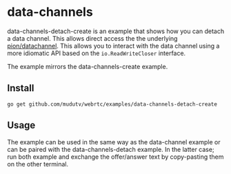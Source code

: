 # data-channels
data-channels-detach-create is an example that shows how you can detach a data channel. This allows direct access the the underlying [pion/datachannel](https://github.com/mudutv/datachannel). This allows you to interact with the data channel using a more idiomatic API based on the `io.ReadWriteCloser` interface.

The example mirrors the data-channels-create example.

## Install
```
go get github.com/mudutv/webrtc/examples/data-channels-detach-create
```

## Usage
The example can be used in the same way as the data-channel example or can be paired with the data-channels-detach example. In the latter case; run both example and exchange the offer/answer text by copy-pasting them on the other terminal.
